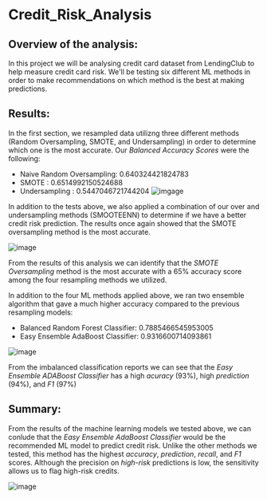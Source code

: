 # Credit_Risk_Analysis

## Overview of the analysis:     
In this project we will be analysing credit card dataset from LendingClub to help measure credit card risk. We'll be testing six different ML methods in order to make recommendations on which method is the best at making predictions. 

## Results: 
In the first section, we resampled data utilizng three different methods (Random Oversampling, SMOTE, and Undersampling) in order to determine which one is the most accurate. Our *Balanced Accuracy Scores* were the following: 
- Naive Random Oversampling: 0.640324421824783
- SMOTE : 0.6514992150524688
- Undersampling : 0.5447046721744204
![imgage](xxx)

In addition to the tests above, we also applied a combination of our over and undersampling methods (SMOOTEENN) to determine if we have a better credit risk prediction. The results once again showed that the SMOTE oversampling method is the most accurate. 

![image](xxx)

From the results of this analysis we can identify that the *SMOTE Oversampling* method is the most accurate with a 65% accuracy score among the four resampling methods we utilized. 

In addition to the four ML methods applied above, we ran two ensemble algorithm that gave a much higher accuracy compared to the previous resampling models: 
- Balanced Random Forest Classifier: 0.7885466545953005
- Easy Ensemble AdaBoost Classifier: 0.9316600714093861

![image](xxx)

From the imbalanced classification reports we can see that the *Easy Ensemble ADABoost Classifier* has a high *acuracy* (93%), high *prediction* (94%), and *F1* (97%)

## Summary: 

From the results of the machine learning models we tested above, we can conlude that the *Easy Ensemble AdaBoost Classifier* would be the recommended ML model to predict credit risk. Unlike the other methods we tested, this method has the highest *accuracy*, *prediction*, *recall*, and *F1* scores. Although the precision on *high-risk* predictions is low, the sensitivity allows us to flag high-risk credits.  

![image](xxx)
